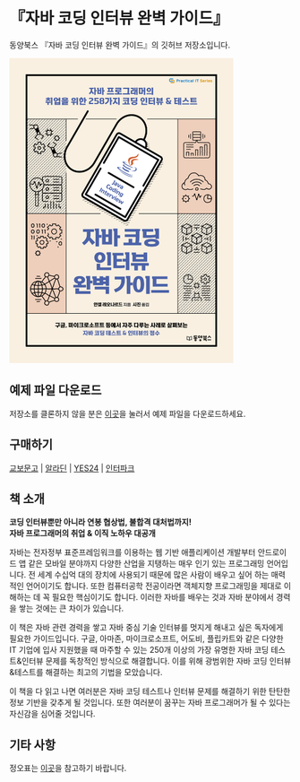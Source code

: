 # 『자바 코딩 인터뷰 완벽 가이드』

동양북스 『자바 코딩 인터뷰 완벽 가이드』의 깃허브 저장소입니다.

<img src="./readme/cover.jpg" width="400" height="544">

## 예제 파일 다운로드
저장소를 클론하지 않을 분은 [이곳](https://bit.ly/3OPfRhi)을 눌러서 예제 파일을 다운로드하세요.

## 구매하기
[교보문고](https://bit.ly/3ddzVNj) | [알라딘](https://bit.ly/3A3Konm) | [YES24](https://bit.ly/3A3FXsB) | [인터파크](https://bit.ly/3bG7N51)

## 책 소개

**코딩 인터뷰뿐만 아니라 연봉 협상법, 불합격 대처법까지!**  
**자바 프로그래머의 취업 & 이직 노하우 대공개**

자바는 전자정부 표준프레임워크를 이용하는 웹 기반 애플리케이션 개발부터 안드로이드 앱 같은 모바일 분야까지 다양한 산업을 지탱하는 매우 인기 있는 프로그래밍 언어입니다. 전 세계 수십억 대의 장치에 사용되기 때문에 많은 사람이 배우고 싶어 하는 매력적인 언어이기도 합니다. 또한 컴퓨터공학 전공이라면 객체지향 프로그래밍을 제대로 이해하는 데 꼭 필요한 핵심이기도 합니다. 이러한 자바를 배우는 것과 자바 분야에서 경력을 쌓는 것에는 큰 차이가 있습니다.

이 책은 자바 관련 경력을 쌓고 자바 중심 기술 인터뷰를 멋지게 해내고 싶은 독자에게 필요한 가이드입니다. 구글, 아마존, 마이크로소프트, 어도비, 플립카트와 같은 다양한 IT 기업에 입사 지원했을 때 마주할 수 있는 250개 이상의 가장 유명한 자바 코딩 테스트&인터뷰 문제를 독창적인 방식으로 해결합니다. 이를 위해 광범위한 자바 코딩 인터뷰&테스트를 해결하는 최고의 기법을 모았습니다.

이 책을 다 읽고 나면 여러분은 자바 코딩 테스트나 인터뷰 문제를 해결하기 위한 탄탄한 정보 기반을 갖추게 될 것입니다. 또한 여러분이 꿈꾸는 자바 프로그래머가 될 수 있다는 자신감을 심어줄 것입니다.

## 기타 사항
정오표는 [이곳](./readme/errata/errata.md)을 참고하기 바랍니다.